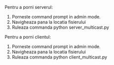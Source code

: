 Pentru a porni serverul:
1. Porneste command prompt in admin mode.
2. Navigheaza pana la locatia fisierului
3. Ruleaza commanda python server_multicast.py

Pentru a porni clientul:
1. Porneste command prompt in admin mode.
2. Navigheaza pana la locatia fisierului
3. Ruleaza commanda python client_multicast.py
